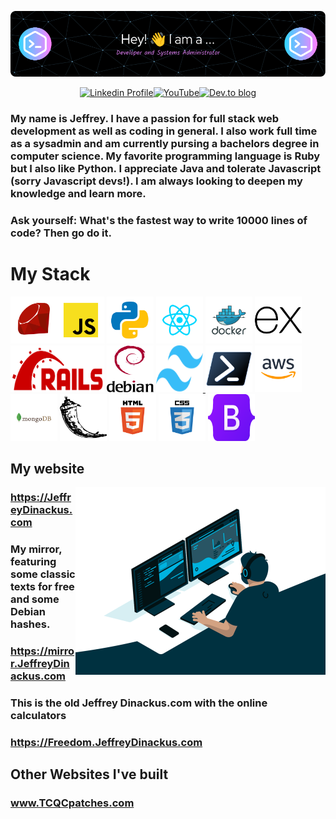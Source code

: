 ![Header](./github-header-image.png)

<div align="center">
  
<a href="https://www.linkedin.com/in/jeffdinackus/">![Linkedin Profile](https://img.shields.io/badge/linkedin-%230077B5.svg?style=for-the-badge&logo=linkedin&logoColor=white)</a><a href="https://www.youtube.com/channel/UCWd8UQhE0I6wE5_SqM62z1A">![YouTube](https://img.shields.io/badge/YouTube-%23FF0000.svg?style=for-the-badge&logo=YouTube&logoColor=white)</a><a href="https://dev.to/jeffreydinackus">![Dev.to blog](https://img.shields.io/badge/dev.to-0A0A0A?style=for-the-badge&logo=dev.to&logoColor=white)</a>

</div>

### My name is Jeffrey. I have a passion for full stack web development as well as coding in general. I also work full time as a sysadmin and am currently pursing a bachelors degree in computer science. My favorite programming language is Ruby but I also like Python. I appreciate Java and tolerate Javascript (sorry Javascript devs!). I am always looking to deepen my knowledge and learn more.

### Ask yourself: What's the fastest way to write 10000 lines of code? Then go do it. 

# My Stack

<span style="display: inline-block;">
<a href="https://ruby-lang.org/"><img src="./ruby-svgrepo-com.svg" alt="Ruby" width="75" height="75" /></a><a href="https://developer.mozilla.org/en-US/docs/Web/JavaScript" ><img src="./javascript.svg" alt="Javascript" height="75" width="75" /></a>
<a href="https://www.python.org/" ><img src="./python.svg" alt="Python" height="75" width="75" /></a>
<a href="https://react.dev/" ><img src="./react.svg" alt="React" height="75" width="75" /></a>
<a href="https://www.docker.com/" ><img src="./docker.svg" alt="Docker" height="75" width="75" /></a>
<a href="https://expressjs.com/" ><img src="./expressjs-icon.svg" alt="Express" height="75" width="75" /></a>
<a href="https://rubyonrails.org/"><img src="./Ruby_On_Rails_Logo.svg.png" alt="Rails" width="150" height="75" /></a>
<a href="https://www.debian.org/" ><img src="./openlogo.svg" alt="debian" height="75" width="75" /></a>
<a href="https://tailwindcss.com/"><img src="./tailwind.svg" alt="tailwind" width="75" height="75" /> </a>
<a href="https://learn.microsoft.com/en-us/powershell/" ><img src="./Powershell.svg" alt="Powershell" height="75" width="75" /></a>
<a href="https://docs.aws.amazon.com/" ><img src="./amazon.svg" alt="Amazon" height="75" width="75" /></a>
<a href="https://www.mongodb.com/" ><img src="./mongodb.svg" alt="mongodb" height="75" width="75" /></a>
<a href="https://flask.palletsprojects.com/en/3.0.x/" ><img src="./flask-icon.svg" alt="flask" height="75" width="75" /></a>
<a href="https://www.w3schools.com/html/" ><img src="./html.svg" alt="html" height="75" width="75" /></a>
<a href="https://www.w3schools.com/css/" ><img src="./css.svg" alt="css" height="75" width="75" /></a>
<a href="https://getbootstrap.com/"><img src="./Bootstrap_logo.svg.png" alt="bootstrap" width="75" height="75" /> </a></span>

<!--<span style="display: inline-block;"><img alt="Javascript Static Badge" src="https://img.shields.io/badge/JavaScript-blue">&nbsp;<img alt="Python Static Badge" src="https://img.shields.io/badge/Python-darkgreen">
<img alt="Flask Static Badge" src="https://img.shields.io/badge/Flask-limegreen">
<img alt="Powershell Static Badge" src="https://img.shields.io/badge/Powershell-black">
<img alt="Heroku Static Badge" src="https://img.shields.io/badge/Heroku-430098">
<img alt="AWS Static Badge" src="https://img.shields.io/badge/AWS-yellow">
<img alt="Bash Static Badge" src="https://img.shields.io/badge/Bash-white">
<img alt="React Static Badge" src="https://img.shields.io/badge/React-teal">
<img alt="BulmaCSS Static Badge" src="https://img.shields.io/badge/Bulma-00D1B2">
<img alt="Twilio Static Badge" src="https://img.shields.io/badge/Twilio-990000">
<img alt="HTML Static Badge" src="https://img.shields.io/badge/HTML5+Bootstrap5+CSS3-6610F2">
<img alt="Debian Static Badge" src="https://img.shields.io/badge/Debian-purple">
<img alt="Google Fonts Static Badge" src="https://img.shields.io/badge/Google Fonts-red">
<img alt="Google Cloud Static Badge" src="https://img.shields.io/badge/Google Cloud-0F9D58">
<img alt="Express Static Badge" src="https://img.shields.io/badge/Express-16558F">
<img alt="MySQL Static Badge" src="https://img.shields.io/badge/MySQL-00758F">
<img alt="VSCode Static Badge" src="https://img.shields.io/badge/VSCode-lightblue">
<img alt="Emmett Static Badge" src="https://img.shields.io/badge/Emmett-03c04a"></span>-->


## My website
  
  <img align="right" alt="Coding" width="400" src="./gif2.gif">

### <p>https://JeffreyDinackus.com</p>

### My mirror, featuring some classic texts for free and some Debian hashes.

### <p>https://mirror.JeffreyDinackus.com</p>


### <p>This is the old Jeffrey Dinackus.com with the online calculators</p>

### <p>https://Freedom.JeffreyDinackus.com</p>





## Other Websites I've built

### <p>www.TCQCpatches.com</p>

<!--
**JeffreyDinackus/JeffreyDinackus** is a ✨ _special_ ✨ repository because its `README.md` (this file) appears on your GitHub profile.

Here are some ideas to get you started:

- 🔭 I’m currently working on ...
- 🌱 I’m currently learning ...
- 👯 I’m looking to collaborate on ...
- 🤔 I’m looking for help with ...
- 💬 Ask me about ...
- 📫 How to reach me: ...
- 😄 Pronouns: ...
- ⚡ Fun fact: ...
-->

